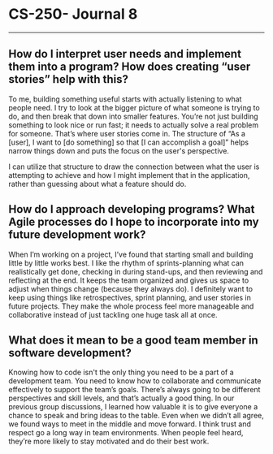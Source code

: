 # CS-250- Journal 8
--------------------------------
How do I interpret user needs and implement them into a program? How does creating “user stories” help with this?
--------------------------------
To me, building something useful starts with actually listening to what people need. I try to look at the bigger picture of what someone is trying to do, and then break that down into smaller features. You’re not just building something to look nice or run fast; it needs to actually solve a real problem for someone. That’s where user stories come in. The structure of “As a [user], I want to [do something] so that [I can accomplish a goal]” helps narrow things down and puts the focus on the user's perspective.

I can utilize that structure to draw the connection between what the user is attempting to achieve and how I might implement that in the application, rather than guessing about what a feature should do.

How do I approach developing programs? What Agile processes do I hope to incorporate into my future development work?
--------------------------------
When I’m working on a project, I’ve found that starting small and building little by little works best. I like the rhythm of sprints-planning what can realistically get done, checking in during stand-ups, and then reviewing and reflecting at the end. It keeps the team organized and gives us space to adjust when things change (because they always do). I definitely want to keep using things like retrospectives, sprint planning, and user stories in future projects. They make the whole process feel more manageable and collaborative instead of just tackling one huge task all at once.

What does it mean to be a good team member in software development?
--------------------------------
Knowing how to code isn't the only thing you need to be a part of a development team. You need to know how to collaborate and communicate effectively to support the team’s goals. There’s always going to be different perspectives and skill levels, and that’s actually a good thing. In our previous group discussions, I learned how valuable it is to give everyone a chance to speak and bring ideas to the table. Even when we didn’t all agree, we found ways to meet in the middle and move forward. I think trust and respect go a long way in team environments. When people feel heard, they’re more likely to stay motivated and do their best work.
